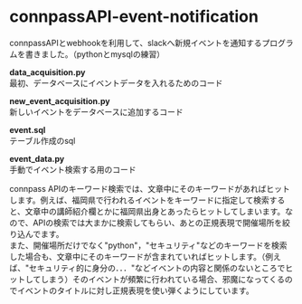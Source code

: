 # connpassAPI-event-notification

connpassAPIとwebhookを利用して、slackへ新規イベントを通知するプログラムを書きました。（pythonとmysqlの練習）  

**data_acquisition.py**  
最初、データベースにイベントデータを入れるためのコード

**new_event_acquisition.py**  
新しいイベントをデータベースに追加するコード

**event.sql**  
テーブル作成のsql

**event_data.py**  
手動でイベント検索する用のコード

connpass APIのキーワード検索では、文章中にそのキーワードがあればヒットします。例えば、福岡県で行われるイベントをキーワードに指定して検索すると、文章中の講師紹介欄とかに福岡県出身とあったらヒットしてしまいます。なので、APIの検索では大まかに検索してもらい、あとの正規表現で開催場所を絞り込んでます。  
また、開催場所だけでなく"python"，"セキュリティ"などのキーワードを検索した場合も、文章中にそのキーワードが含まれていればヒットします。（例えば、"セキュリティ的に身分の．．．"などイベントの内容と関係のないところでヒットしてしまう）そのイベントが頻繁に行われている場合、邪魔になってくるのでイベントのタイトルに対し正規表現を使い弾くようにしています。
